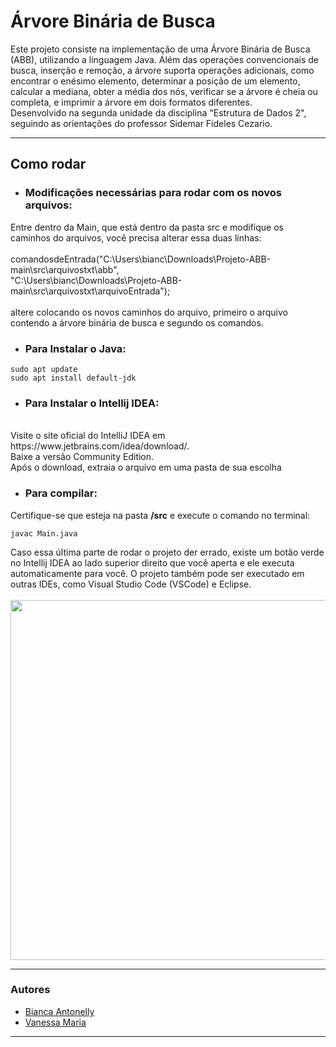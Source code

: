 # Árvore Binária de Busca


Este projeto consiste na implementação de uma Árvore Binária de Busca (ABB), utilizando a linguagem Java. 
Além das operações convencionais de busca, inserção e remoção, a árvore suporta operações adicionais, como encontrar o enésimo elemento, determinar a posição de um elemento, calcular a mediana, obter a média dos nós, verificar se a árvore é cheia ou completa, e imprimir a árvore em dois formatos diferentes.
<br>
Desenvolvido na segunda unidade da disciplina "Estrutura de Dados 2", seguindo as orientações do professor Sidemar Fideles Cezario.

***
## Como rodar

- ### Modificações necessárias para rodar com os novos arquivos:
Entre dentro da Main, que está dentro da pasta src e modifique os caminhos do arquivos, você precisa alterar essa duas linhas:
<br>
<br>
comandosdeEntrada("C:\\Users\\bianc\\Downloads\\Projeto-ABB-main\\src\\arquivostxt\\abb",
<br>
                "C:\\Users\\bianc\\Downloads\\Projeto-ABB-main\\src\\arquivostxt\\arquivoEntrada");
<br>
<br>
altere colocando os novos caminhos do arquivo, primeiro o arquivo contendo a árvore binária de busca e segundo os comandos.
<br>
- ### Para Instalar o Java:
```
sudo apt update
sudo apt install default-jdk
```
- ### Para Instalar o Intellij IDEA:
<br>
Visite o site oficial do IntelliJ IDEA em https://www.jetbrains.com/idea/download/.
<br>
Baixe a versão Community Edition.
<br>
Após o download, extraia o arquivo em uma pasta de sua escolha

- ### Para compilar:
Certifique-se que esteja na pasta **/src** e execute o comando no terminal: 
```
javac Main.java
```
Caso essa última parte de rodar o projeto der errado, existe um botão verde no Intellij IDEA  ao lado superior direito que você aperta e ele executa automaticamente para você.
O projeto também pode ser executado em outras IDEs, como Visual Studio Code (VSCode) e Eclipse.
<br>
<br>
    <img src="https://vaadin.com/docs/latest/static/27cbeb2641247d4e8efb92f1990c5e25/af0e2/run-app.png" width="800" height="576">
***

### Autores
  * [Bianca Antonelly](https://github.com/BiancaAntonelly)
  * [Vanessa Maria](https://github.com/Vanessa-Maria2)



***
